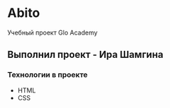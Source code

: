 # Abito
Учебный проект Glo Academy

## Выполнил проект - Ира Шамгина

### Технологии в проекте 
- HTML
- CSS
